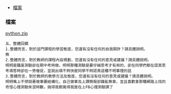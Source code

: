 - [檔案](#檔案)
### 檔案
[python.zip](https://github.com/s108000389/File-temporary-storage/files/7773135/python.zip)

```
五、整體回饋
1.整體而言，對於這門課程的學習態度，您還有沒有任何的自我期許？請具體說明。
無
2.整體而言，對於教師的課程內容規劃，您還有沒有任何的意見或建議？請具體說明。
明明是職崖測驗卻在期中考時做，明明那種測驗是要仔細思考才有用的，卻在同學們都在認真思考填答時卻在一旁催促，並說出填不夠快是同學不夠認真這種不明事理的話
3.整體而言，對於教師的教學方法及態度，您還有沒有任何的意見或建議？請具體說明。
明明嘴上不停說著做事要結構化，自己做事及上課簡報卻雜亂無章，並且喜歡拿那種網路上找的奇怪心理測驗來混時數，搞得我都覺得我是在上FB心理測驗課了

```
